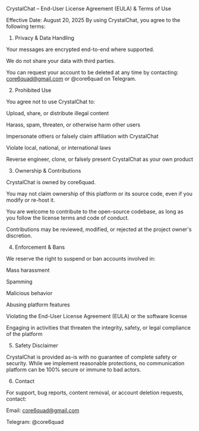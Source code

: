 CrystalChat – End-User License Agreement (EULA) & Terms of Use

Effective Date: August 20, 2025
By using CrystalChat, you agree to the following terms:

1. Privacy & Data Handling

Your messages are encrypted end-to-end where supported.

We do not share your data with third parties.

You can request your account to be deleted at any time by contacting: core6quad@gmail.com or @core6quad on Telegram.

2. Prohibited Use

You agree not to use CrystalChat to:

Upload, share, or distribute illegal content

Harass, spam, threaten, or otherwise harm other users

Impersonate others or falsely claim affiliation with CrystalChat

Violate local, national, or international laws

Reverse engineer, clone, or falsely present CrystalChat as your own product

3. Ownership & Contributions

CrystalChat is owned by core6quad.

You may not claim ownership of this platform or its source code, even if you modify or re-host it.

You are welcome to contribute to the open-source codebase, as long as you follow the license terms and code of conduct.

Contributions may be reviewed, modified, or rejected at the project owner's discretion.

4. Enforcement & Bans

We reserve the right to suspend or ban accounts involved in:

Mass harassment

Spamming

Malicious behavior

Abusing platform features

Violating the End-User License Agreement (EULA) or the software license

Engaging in activities that threaten the integrity, safety, or legal compliance of the platform


5. Safety Disclaimer

CrystalChat is provided as-is with no guarantee of complete safety or security.
While we implement reasonable protections, no communication platform can be 100% secure or immune to bad actors.

6. Contact

For support, bug reports, content removal, or account deletion requests, contact:

Email: core6quad@gmail.com

Telegram: @core6quad